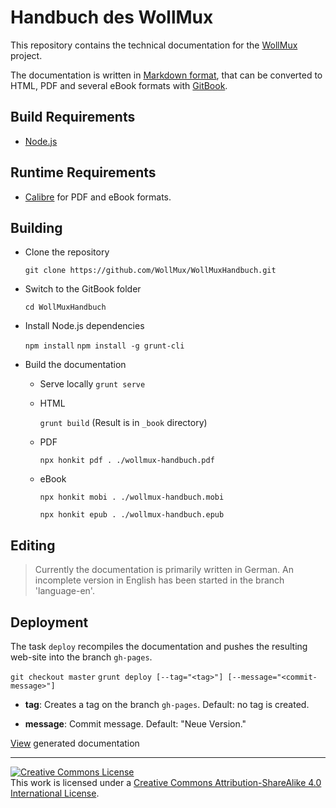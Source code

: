 # Handbuch des WollMux
This repository contains the technical documentation for the [WollMux](https://github.com/WollMux/WollMux) project.

The documentation is written in [Markdown format](https://toolchain.gitbook.com/syntax/markdown.html), that can be converted to HTML, PDF and several eBook formats with [GitBook](https://www.gitbook.com/).

## Build Requirements

* [Node.js](https://nodejs.org)

## Runtime Requirements

* [Calibre](https://calibre-ebook.com/download) for PDF and eBook formats.

## Building

* Clone the repository

  `git clone https://github.com/WollMux/WollMuxHandbuch.git`

* Switch to the GitBook folder

  `cd WollMuxHandbuch`

* Install Node.js dependencies

  `npm install`
  `npm install -g grunt-cli`

* Build the documentation

  * Serve locally
    `grunt serve`

  * HTML

    `grunt build` (Result is in `_book` directory)

  * PDF

    `npx honkit pdf . ./wollmux-handbuch.pdf`

  * eBook

    `npx honkit mobi . ./wollmux-handbuch.mobi`

    `npx honkit epub . ./wollmux-handbuch.epub`

## Editing

> Currently the documentation is primarily written in German. An incomplete version in English has been started in the branch 'language-en'.

## Deployment

The task `deploy` recompiles the documentation and pushes the resulting web-site
into the branch `gh-pages`.

`git checkout master`
`grunt deploy [--tag="<tag>"] [--message="<commit-message>"]`

* **tag**: Creates a tag on the branch `gh-pages`. Default: no tag is created.

* **message**: Commit message. Default: "Neue Version."

[View](https://wollmux.org/) generated documentation

---

<a rel="license" href="http://creativecommons.org/licenses/by-sa/4.0/"><img alt="Creative Commons License" style="border-width:0" src="https://i.creativecommons.org/l/by-sa/4.0/88x31.png" /></a><br />This work is licensed under a <a rel="license" href="http://creativecommons.org/licenses/by-sa/4.0/">Creative Commons Attribution-ShareAlike 4.0 International License</a>.
